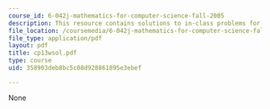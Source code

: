 ```yaml
---
course_id: 6-042j-mathematics-for-computer-science-fall-2005
description: This resource contains solutions to in-class problems for week 13, wednesday.
file_location: /coursemedia/6-042j-mathematics-for-computer-science-fall-2005/358903deb8bc5c08d928861895e3ebef_cp13wsol.pdf
file_type: application/pdf
layout: pdf
title: cp13wsol.pdf
type: course
uid: 358903deb8bc5c08d928861895e3ebef

---
```

None